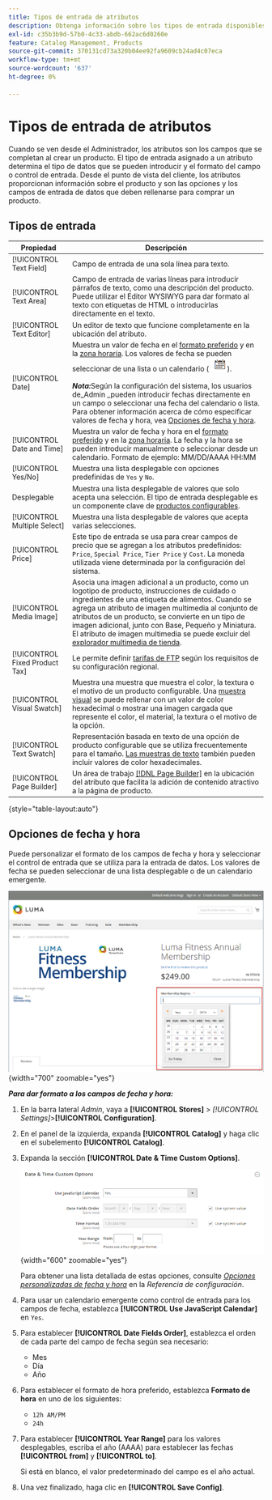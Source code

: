 ```yaml
---
title: Tipos de entrada de atributos
description: Obtenga información sobre los tipos de entrada disponibles para los atributos de producto, que determinan el tipo de datos que se pueden introducir y el formato del campo o control de entrada.
exl-id: c35b3b9d-57b0-4c33-abdb-662ac6d0260e
feature: Catalog Management, Products
source-git-commit: 370131cd73a320b04ee92fa9609cb24ad4c07eca
workflow-type: tm+mt
source-wordcount: '637'
ht-degree: 0%

---
```


# Tipos de entrada de atributos

Cuando se ven desde el Administrador, los atributos son los campos que se completan al crear un producto. El tipo de entrada asignado a un atributo determina el tipo de datos que se pueden introducir y el formato del campo o control de entrada. Desde el punto de vista del cliente, los atributos proporcionan información sobre el producto y son las opciones y los campos de entrada de datos que deben rellenarse para comprar un producto.

## Tipos de entrada

| Propiedad | Descripción |
|--- |--- |
| [!UICONTROL Text Field] | Campo de entrada de una sola línea para texto. |
| [!UICONTROL Text Area] | Campo de entrada de varias líneas para introducir párrafos de texto, como una descripción del producto. Puede utilizar el Editor WYSIWYG para dar formato al texto con etiquetas de HTML o introducirlas directamente en el texto. |
| [!UICONTROL Text Editor] | Un editor de texto que funcione completamente en la ubicación del atributo. |
| [!UICONTROL Date] | Muestra un valor de fecha en el [formato preferido](#date-and-time-options) y en la [zona horaria](../getting-started/store-details.md#locale-options). Los valores de fecha se pueden seleccionar de una lista o un calendario ( ![Icono de calendario](../assets/icon-calendar.png)). <br/><br/>**_Nota:_**&#x200B;Según la configuración del sistema, los usuarios de_Admin _pueden introducir fechas directamente en un campo o seleccionar una fecha del calendario o lista. Para obtener información acerca de cómo especificar valores de fecha y hora, vea [Opciones de fecha y hora](#date-and-time-options). |
| [!UICONTROL Date and Time] | Muestra un valor de fecha y hora en el [formato preferido](#date-and-time-options) y en la [zona horaria](../getting-started/store-details.md#locale-options). La fecha y la hora se pueden introducir manualmente o seleccionar desde un calendario. Formato de ejemplo: MM/DD/AAAA HH:MM |
| [!UICONTROL Yes/No] | Muestra una lista desplegable con opciones predefinidas de `Yes` y `No`. |
| Desplegable | Muestra una lista desplegable de valores que solo acepta una selección. El tipo de entrada desplegable es un componente clave de [productos configurables](../catalog/product-create-configurable.md). |
| [!UICONTROL Multiple Select] | Muestra una lista desplegable de valores que acepta varias selecciones. |
| [!UICONTROL Price] | Este tipo de entrada se usa para crear campos de precio que se agregan a los atributos predefinidos: `Price`, `Special Price`, `Tier Price` y `Cost`. La moneda utilizada viene determinada por la configuración del sistema. |
| [!UICONTROL Media Image] | Asocia una imagen adicional a un producto, como un logotipo de producto, instrucciones de cuidado o ingredientes de una etiqueta de alimentos. Cuando se agrega un atributo de imagen multimedia al conjunto de atributos de un producto, se convierte en un tipo de imagen adicional, junto con Base, Pequeño y Miniatura. El atributo de imagen multimedia se puede excluir del [explorador multimedia de tienda](catalog-images-video.md#storefront-media-browser). |
| [!UICONTROL Fixed Product Tax] | Le permite definir [tarifas de FTP](../stores-purchase/fixed-product-tax.md) según los requisitos de su configuración regional. |
| [!UICONTROL Visual Swatch] | Muestra una muestra que muestra el color, la textura o el motivo de un producto configurable. Una [muestra visual](swatches.md) se puede rellenar con un valor de color hexadecimal o mostrar una imagen cargada que represente el color, el material, la textura o el motivo de la opción. |
| [!UICONTROL Text Swatch] | Representación basada en texto de una opción de producto configurable que se utiliza frecuentemente para el tamaño. [Las muestras de texto](swatches.md) también pueden incluir valores de color hexadecimales. |
| [!UICONTROL Page Builder] | Un área de trabajo [[!DNL Page Builder]](../page-builder/workspace.md) en la ubicación del atributo que facilita la adición de contenido atractivo a la página de producto. |

{style="table-layout:auto"}

## Opciones de fecha y hora

Puede personalizar el formato de los campos de fecha y hora y seleccionar el control de entrada que se utiliza para la entrada de datos. Los valores de fecha se pueden seleccionar de una lista desplegable o de un calendario emergente.

![Ejemplo: calendario emergente de tienda](./assets/storefront-popup-calendar.png){width="700" zoomable="yes"}

**_Para dar formato a los campos de fecha y hora:_**

1. En la barra lateral _Admin_, vaya a **[!UICONTROL Stores]** > _[!UICONTROL Settings]_>**[!UICONTROL Configuration]**.

1. En el panel de la izquierda, expanda **[!UICONTROL Catalog]** y haga clic en el subelemento **[!UICONTROL Catalog]**.

1. Expanda la sección **[!UICONTROL Date & Time Custom Options]**.

   ![Configuración del catálogo: opciones de fecha y hora](../configuration-reference/catalog/assets/catalog-date-time-custom-options.png){width="600" zoomable="yes"}

   Para obtener una lista detallada de estas opciones, consulte [_Opciones personalizadas de fecha y hora_](../configuration-reference/catalog/catalog.md) en la _Referencia de configuración_.

1. Para usar un calendario emergente como control de entrada para los campos de fecha, establezca **[!UICONTROL Use JavaScript Calendar]** en `Yes`.

1. Para establecer **[!UICONTROL Date Fields Order]**, establezca el orden de cada parte del campo de fecha según sea necesario:

   - Mes
   - Día
   - Año

1. Para establecer el formato de hora preferido, establezca **Formato de hora** en uno de los siguientes:

   - `12h AM/PM`
   - `24h`

1. Para establecer **[!UICONTROL Year Range]** para los valores desplegables, escriba el año (AAAA) para establecer las fechas **[!UICONTROL from]** y **[!UICONTROL to]**.

   Si está en blanco, el valor predeterminado del campo es el año actual.

1. Una vez finalizado, haga clic en **[!UICONTROL Save Config]**.
